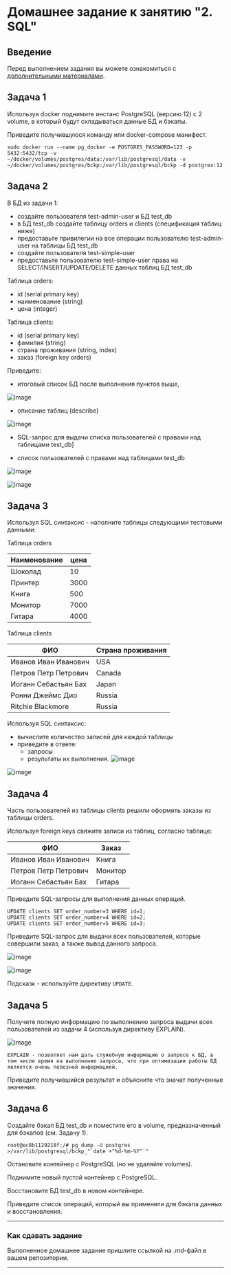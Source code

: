 # Домашнее задание к занятию "2. SQL"

## Введение

Перед выполнением задания вы можете ознакомиться с 
[дополнительными материалами](https://github.com/netology-code/virt-homeworks/blob/virt-11/additional/README.md).

## Задача 1

Используя docker поднимите инстанс PostgreSQL (версию 12) c 2 volume, 
в который будут складываться данные БД и бэкапы.

Приведите получившуюся команду или docker-compose манифест.
```
sudo docker run --name pg_docker -e POSTGRES_PASSWORD=123 -p 5432:5432/tcp -v ~/docker/volumes/postgres/data:/var/lib/postgresql/data -v ~/docker/volumes/postgres/bckp:/var/lib/postgresql/bckp -d postgres:12
```

## Задача 2

В БД из задачи 1: 
- создайте пользователя test-admin-user и БД test_db
- в БД test_db создайте таблицу orders и clients (спeцификация таблиц ниже)
- предоставьте привилегии на все операции пользователю test-admin-user на таблицы БД test_db
- создайте пользователя test-simple-user  
- предоставьте пользователю test-simple-user права на SELECT/INSERT/UPDATE/DELETE данных таблиц БД test_db

Таблица orders:
- id (serial primary key)
- наименование (string)
- цена (integer)

Таблица clients:
- id (serial primary key)
- фамилия (string)
- страна проживания (string, index)
- заказ (foreign key orders)

Приведите:
- итоговый список БД после выполнения пунктов выше,

![image](https://github.com/VoitenkoAN/virt-homeworks/assets/110226611/09b3f297-6acf-430b-8872-aabd3a425a5e)

- описание таблиц (describe)

![image](https://github.com/VoitenkoAN/virt-homeworks/assets/110226611/c5692e49-4a27-41c1-a2a0-27e89498fa2f)


- SQL-запрос для выдачи списка пользователей с правами над таблицами test_db]



- список пользователей с правами над таблицами test_db

![image](https://github.com/VoitenkoAN/virt-homeworks/assets/110226611/1bb1648b-9b9f-44c9-bab2-ca529d4f6b93)

![image](https://github.com/VoitenkoAN/virt-homeworks/assets/110226611/ef147e58-da96-48e6-bf76-b25a3b05baa4)



## Задача 3

Используя SQL синтаксис - наполните таблицы следующими тестовыми данными:

Таблица orders

|Наименование|цена|
|------------|----|
|Шоколад| 10 |
|Принтер| 3000 |
|Книга| 500 |
|Монитор| 7000|
|Гитара| 4000|

Таблица clients

|ФИО|Страна проживания|
|------------|----|
|Иванов Иван Иванович| USA |
|Петров Петр Петрович| Canada |
|Иоганн Себастьян Бах| Japan |
|Ронни Джеймс Дио| Russia|
|Ritchie Blackmore| Russia|

Используя SQL синтаксис:
- вычислите количество записей для каждой таблицы 
- приведите в ответе:
    - запросы 
    - результаты их выполнения.
 ![image](https://github.com/VoitenkoAN/virt-homeworks/assets/110226611/5cdd0711-f382-48c2-85b7-2e5b495cc729)

![image](https://github.com/VoitenkoAN/virt-homeworks/assets/110226611/cf2834d3-e925-49f4-b1ce-c7c716957f5d)

 
  


## Задача 4

Часть пользователей из таблицы clients решили оформить заказы из таблицы orders.

Используя foreign keys свяжите записи из таблиц, согласно таблице:

|ФИО|Заказ|
|------------|----|
|Иванов Иван Иванович| Книга |
|Петров Петр Петрович| Монитор |
|Иоганн Себастьян Бах| Гитара |

Приведите SQL-запросы для выполнения данных операций.
```
UPDATE clients SET order_number=3 WHERE id=1;
UPDATE clients SET order_number=4 WHERE id=2;
UPDATE clients SET order_number=5 WHERE id=3;
```
Приведите SQL-запрос для выдачи всех пользователей, которые совершили заказ, а также вывод данного запроса.

![image](https://github.com/VoitenkoAN/virt-homeworks/assets/110226611/28484e6d-1684-40d0-874c-3cdf1a1e14c7)

![image](https://github.com/VoitenkoAN/virt-homeworks/assets/110226611/df36fbb3-a87f-41c0-8fbf-eef29cb672c3)


 
Подсказк - используйте директиву `UPDATE`.

## Задача 5

Получите полную информацию по выполнению запроса выдачи всех пользователей из задачи 4 
(используя директиву EXPLAIN).

![image](https://github.com/VoitenkoAN/virt-homeworks/assets/110226611/47a47688-a8e9-4e8a-9e63-06c60c8dcae8)
```
EXPLAIN - позволяет нам дать служебную информацию о запросе к БД, в том числе время на выполнение запроса, что при оптимизации работы БД является очень полезной информацией.
```

Приведите получившийся результат и объясните что значат полученные значения.

## Задача 6

Создайте бэкап БД test_db и поместите его в volume, предназначенный для бэкапов (см. Задачу 1).
```
root@ec8b1129218f:/# pg_dump -U postgres >/var/lib/postgresql/bckp_"`date +"%d-%m-%Y"`"
```
Остановите контейнер с PostgreSQL (но не удаляйте volumes).



Поднимите новый пустой контейнер с PostgreSQL.

Восстановите БД test_db в новом контейнере.

Приведите список операций, который вы применяли для бэкапа данных и восстановления. 

---

### Как cдавать задание

Выполненное домашнее задание пришлите ссылкой на .md-файл в вашем репозитории.

---
